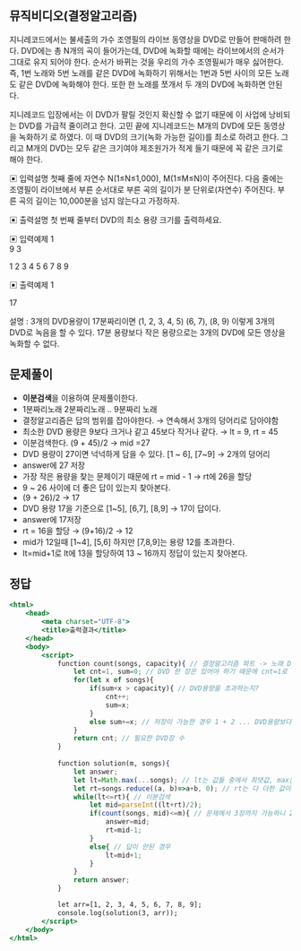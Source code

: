 ## 뮤직비디오(결정알고리즘)

지니레코드에서는 불세출의 가수 조영필의 라이브 동영상을 DVD로 만들어 판매하려 한다.
DVD에는 총 N개의 곡이 들어가는데, DVD에 녹화할 때에는 라이브에서의 순서가 그대로 유지
되어야 한다. 순서가 바뀌는 것을 우리의 가수 조영필씨가 매우 싫어한다. 즉, 1번 노래와 5번
노래를 같은 DVD에 녹화하기 위해서는 1번과 5번 사이의 모든 노래도 같은 DVD에 녹화해야
한다. 또한 한 노래를 쪼개서 두 개의 DVD에 녹화하면 안된다.

지니레코드 입장에서는 이 DVD가 팔릴 것인지 확신할 수 없기 때문에 이 사업에 낭비되는
DVD를 가급적 줄이려고 한다. 고민 끝에 지니레코드는 M개의 DVD에 모든 동영상을 녹화하기
로 하였다. 이 때 DVD의 크기(녹화 가능한 길이)를 최소로 하려고 한다. 그리고 M개의 DVD는
모두 같은 크기여야 제조원가가 적게 들기 때문에 꼭 같은 크기로 해야 한다.

▣ 입력설명
첫째 줄에 자연수 N(1≤N≤1,000), M(1≤M≤N)이 주어진다. 다음 줄에는 조영필이 라이브에서
부른 순서대로 부른 곡의 길이가 분 단위로(자연수) 주어진다. 부른 곡의 길이는 10,000분을
넘지 않는다고 가정하자.

▣ 출력설명
첫 번째 줄부터 DVD의 최소 용량 크기를 출력하세요.

▣ 입력예제 1
<br>
9 3
<br>

1 2 3 4 5 6 7 8 9

▣ 출력예제 1
<br>

17

설명 : 3개의 DVD용량이 17분짜리이면 (1, 2, 3, 4, 5) (6, 7), (8, 9) 이렇게 3개의 DVD로 녹음을 할
수 있다. 17분 용량보다 작은 용량으로는 3개의 DVD에 모든 영상을 녹화할 수 없다.

## 문제풀이

- **이분검색**을 이용하여 문제풀이한다.
- 1분짜리노래 2분짜리노래 .. 9분짜리 노래
- 결정알고리즘은 답의 범위를 잡아야한다. → 연속해서 3개의 덩어리로 담아야함
- 최소한 DVD 용량은 9보다 크거나 같고 45보다 작거나 같다. → lt = 9, rt = 45
- 이분검색한다. (9 + 45)/2 → mid =27
- DVD 용량이 27이면 넉넉하게 담을 수 있다. [1 ~ 6], [7~9] → 2개의 덩어리
- answer에 27 저장
- 가장 작은 용량을 찾는 문제이기 때문에 rt = mid - 1 → rt에 26을 할당
- 9 ~ 26 사이에 더 좋은 답이 있는지 찾아본다.
- (9 + 26)/2 → 17
- DVD 용량 17을 기준으로 [1~5], [6,7], [8,9] → 17이 답이다.
- answer에 17저장
- rt = 16을 할당 → (9+16)/2 → 12
- mid가 12일때 [1~4], [5,6] 하지만 [7,8,9]는 용량 12를 초과한다.
- lt=mid+1로 lt에 13을 할당하여 13 ~ 16까지 정답이 있는지 찾아본다.

## 정답
```jsx
<html>
    <head>
        <meta charset="UTF-8">
        <title>출력결과</title>
    </head>
    <body>
        <script>
            function count(songs, capacity){ // 결정알고리즘 파트 -> 노래 DVD 장 수와 용량을 매개변수로 받는다.
                let cnt=1, sum=0; // DVD 한 장은 있어야 하기 때문에 cnt=1로 초기화
                for(let x of songs){
                    if(sum+x > capacity){ // DVD용량을 초과하는지?
                        cnt++;
                        sum=x;
                    }
                    else sum+=x; // 저장이 가능한 경우 1 + 2 ... DVD용량보다 작은 값까지 누적해서 더하기
                }
                return cnt; // 필요한 DVD장 수
            }
            
            function solution(m, songs){
                let answer;
                let lt=Math.max(...songs); // lt는 값들 중에서 최댓값, max는 인자중에서 최댓값을 찾는다.
                let rt=songs.reduce((a, b)=>a+b, 0); // rt는 다 더한 값이기 때문에 reduce를 사용한다.
                while(lt<=rt){ // 이분검색
                    let mid=parseInt((lt+rt)/2);
                    if(count(songs, mid)<=m){ // 문제에서 3장까지 가능하니 2장도 답이 될 수 있기 때문에  
                        answer=mid;
                        rt=mid-1;
                    }
                    else{ // 답이 안된 경우 
                        lt=mid+1;
                    }
                } 
                return answer;
            }

            let arr=[1, 2, 3, 4, 5, 6, 7, 8, 9];
            console.log(solution(3, arr));
        </script>
    </body>
</html>
```

